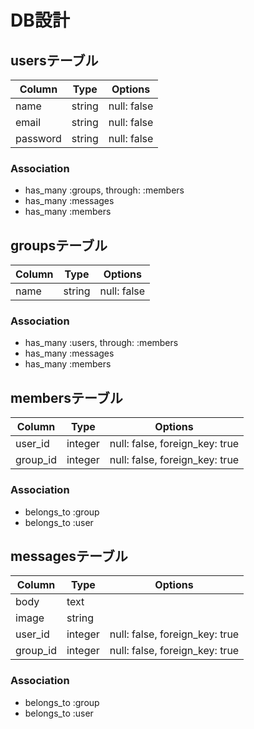 # DB設計

## usersテーブル

|Column|Type|Options|
|------|----|-------|
|name|string|null: false|
|email|string|null: false|
|password|string|null: false|

### Association
- has_many :groups, through: :members
- has_many :messages
- has_many :members

## groupsテーブル

|Column|Type|Options|
|------|----|-------|
|name|string|null: false|

### Association
- has_many :users, through: :members
- has_many :messages
- has_many :members

## membersテーブル

|Column|Type|Options|
|------|----|-------|
|user_id|integer|null: false, foreign_key: true|
|group_id|integer|null: false, foreign_key: true|

### Association
- belongs_to :group
- belongs_to :user

## messagesテーブル

|Column|Type|Options|
|------|----|-------|
|body|text||
|image|string||
|user_id|integer|null: false, foreign_key: true|
|group_id|integer|null: false, foreign_key: true|


### Association
- belongs_to :group
- belongs_to :user